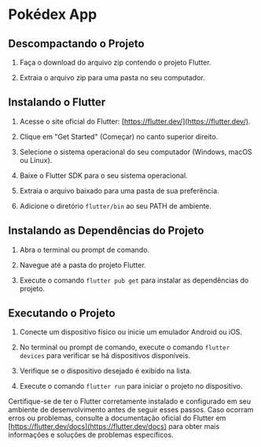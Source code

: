 # Pokédex App

## Descompactando o Projeto

1. Faça o download do arquivo zip contendo o projeto Flutter.

2. Extraia o arquivo zip para uma pasta no seu computador.

## Instalando o Flutter

1. Acesse o site oficial do Flutter: [https://flutter.dev/](https://flutter.dev/).

2. Clique em "Get Started" (Começar) no canto superior direito.

3. Selecione o sistema operacional do seu computador (Windows, macOS ou Linux).

4. Baixe o Flutter SDK para o seu sistema operacional.

5. Extraia o arquivo baixado para uma pasta de sua preferência.

6. Adicione o diretório `flutter/bin` ao seu PATH de ambiente.

## Instalando as Dependências do Projeto

1. Abra o terminal ou prompt de comando.

2. Navegue até a pasta do projeto Flutter.

3. Execute o comando `flutter pub get` para instalar as dependências do projeto.

## Executando o Projeto

1. Conecte um dispositivo físico ou inicie um emulador Android ou iOS.

2. No terminal ou prompt de comando, execute o comando `flutter devices` para verificar se há dispositivos disponíveis.

3. Verifique se o dispositivo desejado é exibido na lista.

4. Execute o comando `flutter run` para iniciar o projeto no dispositivo.

Certifique-se de ter o Flutter corretamente instalado e configurado em seu ambiente de desenvolvimento antes de seguir esses passos. Caso ocorram erros ou problemas, consulte a documentação oficial do Flutter em [https://flutter.dev/docs](https://flutter.dev/docs) para obter mais informações e soluções de problemas específicos.